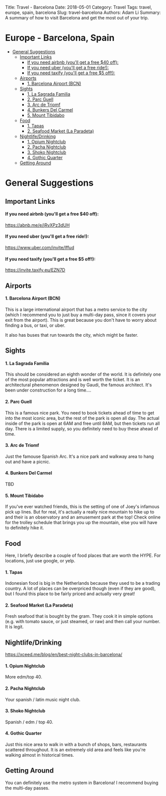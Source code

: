 Title: Travel - Barcelona
Date: 2018-05-01
Category: Travel
Tags: travel, europe, spain, barcelona
Slug: travel-barcelona
Authors: Adam Li
Summary: A summary of how to visit Barcelona and get the most out of your trip.

# Europe - Barcelona, Spain
<!-- MarkdownTOC autolink="true" -->

- [General Suggestions](#general-suggestions)
    - [Important Links](#important-links)
        - [If you need airbnb \(you'll get a free $40 off\):](#if-you-need-airbnb-youll-get-a-free-%2440-off)
        - [If you need uber \(you'll get a free ride!\):](#if-you-need-uber-youll-get-a-free-ride)
        - [If you need taxify \(you'll get a free $5 off!\):](#if-you-need-taxify-youll-get-a-free-%245-off)
    - [Airports](#airports)
        - [1. Barcelona Airport \(BCN\)](#1-barcelona-airport-bcn)
    - [Sights](#sights)
        - [1. La Sagrada Familia](#1-la-sagrada-familia)
        - [2. Parc Guell](#2-parc-guell)
        - [3. Arc de Triomf](#3-arc-de-triomf)
        - [4. Bunkers Del Carmel](#4-bunkers-del-carmel)
        - [5. Mount Tibidabo](#5-mount-tibidabo)
    - [Food](#food)
        - [1. Tapas](#1-tapas)
        - [2. Seafood Market \(La Paradeta\)](#2-seafood-market-la-paradeta)
    - [Nightlife/Drinking](#nightlifedrinking)
        - [1. Opium Nightclub](#1-opium-nightclub)
        - [2. Pacha Nightclub](#2-pacha-nightclub)
        - [3. Shoko Nightclub](#3-shoko-nightclub)
        - [4. Gothic Quarter](#4-gothic-quarter)
    - [Getting Around](#getting-around)

<!-- /MarkdownTOC -->

# General Suggestions

## Important Links
#### If you need airbnb (you'll get a free $40 off):
<a href="https://abnb.me/e/jRvXPz3dUH">https://abnb.me/e/jRvXPz3dUH</a>
#### If you need uber (you'll get a free ride!):
<a href="https://www.uber.com/invite/lffud">https://www.uber.com/invite/lffud</a>
#### If you need taxify (you'll get a free $5 off!):
<a href="https://invite.taxify.eu/EZN7D">https://invite.taxify.eu/EZN7D</a>

## Airports
#### 1. Barcelona Airport (BCN)
This is a large international airport that has a metro service to the city (which I recommend you to just buy a multi-day pass, since it covers your exit from the airport). This is great because you don't have to worry about finding a bus, or taxi, or uber.

It also has buses that run towards the city, which might be faster.

## Sights
#### 1. La Sagrada Familia
This should be considered an eighth wonder of the world. It is definitely one of the most popular attractions and is well worth the ticket. It is an architectural phenomenon designed by Gaudi, the famous architect. It's been under construction for a long time....

#### 2. Parc Guell
This is a famous nice park. You need to book tickets ahead of time to get into the most iconic area, but the rest of the park is open all day. The actual inside of the park is open at 6AM and free until 8AM, but then tickets run all day. There is a limited supply, so you definitely need to buy these ahead of time.

#### 3. Arc de Triomf
Just the famouse Spanish Arc. It's a nice park and walkway area to hang out and have a picnic.

#### 4. Bunkers Del Carmel
TBD

#### 5. Mount Tibidabo
If you've ever watched friends, this is the setting of one of Joey's infamous pick up lines. But for real, it's actually a really nice mountain to hike up to and their is an observatory and an amusement park at the top! Check online for the trolley schedule that brings you up the mountain, else you will have to definitely hike it.

## Food
Here, I briefly describe a couple of food places that are worth the HYPE. For locations, just use google, or yelp.

#### 1. Tapas 
Indonesian food is big in the Netherlands because they used to be a trading country. A lot of places can be overpriced though (even if they are good), but I found this place to be fairly priced and actually very great!

#### 2. Seafood Market (La Paradeta)
Fresh seafood that is bought by the gram. They cook it in simple options (e.g. with tomato sauce, or just steamed, or raw) and then call your number. It is legit.

## Nightlife/Drinking
https://xceed.me/blog/en/best-night-clubs-in-barcelona/

#### 1. Opium Nightclub
More edm/top 40.

#### 2. Pacha Nightclub
Your spanish / latin music night club.

#### 3. Shoko Nightclub
Spanish / edm / top 40.

#### 4. Gothic Quarter
Just this nice area to walk in with a bunch of shops, bars, restaurants scattered throughout. It is an extremely old area and feels like you're walking almost in historical times.

## Getting Around
You can definitely use the metro system in Barcelona! I recommend buying the multi-day passes. 

